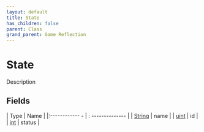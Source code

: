 ```yaml
---
layout: default
title: State
has_children: false
parent: Class
grand_parent: Game Reflection
---
```

# State
Description 

## Fields
| Type | Name |
|:------------ - | : -------------- |
| [String](game-reflection/components/string.md) | name |
| [uint](game-reflection/components/uint.md) | id |
| [int](game-reflection/enums/int.md) | status |

